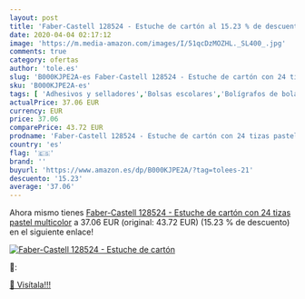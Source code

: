 ```yaml
---
layout: post
title: 'Faber-Castell 128524 - Estuche de cartón al 15.23 % de descuento'
date: 2020-04-04 02:17:12
image: 'https://m.media-amazon.com/images/I/51qcDzMOZHL._SL400_.jpg'
comments: true
category: ofertas
author: 'tole.es'
slug: 'B000KJPE2A-es Faber-Castell 128524 - Estuche de cartón con 24 tizas...'
sku: 'B000KJPE2A-es'
tags: [ 'Adhesivos y selladores','Bolsas escolares','Bolígrafos de bola','Bolígrafos y recambios','Bolígrafos, lápices y útiles de escritura','Bricolaje y herramientas','Compuestos de modelado para escultura','Costura y manualidades','Equipaje','Escultura','Ferretería','Hogar y cocina','Mochilas, estuches y sets escolares','Oficina y papelería','Pegamentos instantáneos', ]
actualPrice: 37.06 EUR
currency: EUR
price: 37.06
comparePrice: 43.72 EUR
prodname: 'Faber-Castell 128524 - Estuche de cartón con 24 tizas pastel  multicolor'
country: 'es'
flag: '🇪🇸'
brand: ''
buyurl: 'https://www.amazon.es/dp/B000KJPE2A/?tag=tolees-21'
descuento: '15.23'
average: '37.06'
---
```


Ahora mismo tienes [Faber-Castell 128524 - Estuche de cartón con 24 tizas pastel  multicolor](https://www.amazon.es/dp/B000KJPE2A/?tag=tolees-21) a 37.06 EUR (original: 43.72 EUR) (15.23 %  de descuento) en el siguiente enlace!

[![Faber-Castell 128524 - Estuche de cartón](https://m.media-amazon.com/images/I/51qcDzMOZHL._SL400_.jpg)](https://www.amazon.es/dp/B000KJPE2A/?tag=tolees-21)

🔎:


[🛒 Visítala!!!](https://www.amazon.es/dp/B000KJPE2A/?tag=tolees-21)
